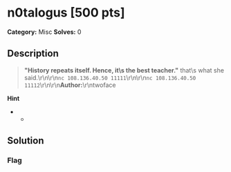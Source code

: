 # n0talogus [500 pts]

**Category:** Misc
**Solves:** 0

## Description
>**"History repeats itself. Hence, it\s the best teacher."** that\s what she said.\r\n\r\n`nc 108.136.40.50 11111`\r\n\r\n`nc 108.136.40.50 11112`\r\n\r\n**Author:**\r\ntwoface

**Hint**
* -

## Solution

### Flag

